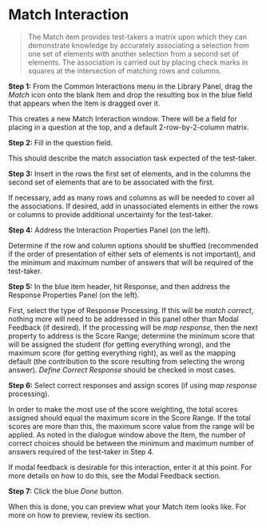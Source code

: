 # Match Interaction

>The Match item provides test-takers a matrix upon which they can demonstrate knowledge by accurately associating a selection from one set of elements with another selection from a second set of elements. The association is carried out by placing check marks in squares at the intersection of matching rows and columns.

**Step 1:** From the Common Interactions menu in the Library Panel, drag the *Match* icon onto the blank Item and drop the resulting box in the blue field that appears when the item is dragged over it.

This creates a new Match Interaction window. There will be a field for placing in a question at the top, and a default 2-row-by-2-column matrix.

**Step 2:** Fill in the question field. 

This should describe the match association task expected of the test-taker.

**Step 3:** Insert in the rows the first set of elements, and in the columns the second set of elements that are to be associated with the first.

If necessary, add as many rows and columns as will be needed to cover all the associations. If desired, add in unassociated elements in either the rows or columns to provide additional uncertainty for the test-taker.

**Step 4:** Address the Interaction Properties Panel (on the left).

Determine if the row and column options should be shuffled (recommended if the order of presentation of either sets of elements is not important), and the minimum and maximum number of answers that will be required of the test-taker. 

**Step 5:** In the blue item header, hit Response, and then address the Response Properties Panel (on the left).

First, select the type of Response Processing. If this will be *match correct*, nothing more will need to be addressed in this panel other than Modal Feedback (if desired). If the processing will be *map response*, then the next property to address is the Score Range; determine the minimum score that will be assigned the student (for getting everything wrong), and the maximum score (for getting everything right), as well as the mapping default (the contribution to the score resulting from selecting the wrong answer). *Define Correct Response* should be checked in most cases. 

**Step 6:** Select correct responses and assign scores (if using *map response* processing).

In order to make the most use of the score weighting, the total scores assigned should equal the maximum score in the Score Range. If the total scores are more than this, the maximum score value from the range will be applied. As noted in the dialogue window above the Item, the number of correct choices should be between the minimum and maximum number of answers required of the test-taker in Step 4.

If modal feedback is desirable for this interaction, enter it at this point. For more details on how to do this, see the Modal Feedback section.

**Step 7:** Click the blue *Done* button.

When this is done, you can preview what your Match item looks like. For more on how to preview, review its section.
